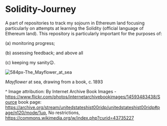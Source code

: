 # Solidity-Journey
A part of repositories to track my sojourn in Ethereum land focusing particularly on attempts at learning the Solidity (official language of Ethereum land). This repository is particularly important for the purposes of: 

(a) monitoring progress;

(b) assessing feedback; and above all 

(c) keeping my sanity:wink:.

![584px-The_Mayflower_at_sea](https://user-images.githubusercontent.com/118270017/205445785-e742dd68-c43c-4f9a-9681-0059f18022b7.jpg)

*Mayflower* at sea, drawing from a book, c. 1893

^ Image attribution: By Internet Archive Book Images - https://www.flickr.com/photos/internetarchivebookimages/14593483438/Source book page: https://archive.org/stream/unitedstateshist00ridp/unitedstateshist00ridp#page/n120/mode/1up, No restrictions, https://commons.wikimedia.org/w/index.php?curid=43735227
